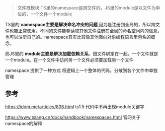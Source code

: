 
> 文件既模块,TS里的namespace是跨文件的，JS里的module是以文件为单位的，一个文件一个module

TS里的 **namespace主要是解决命名冲突的问题**,因为是注册到全局的，所以跨文件也能正常使用，不同的文件能够读取其他文件注册在全局的命名空间内的信息，也可以注册自己的。namespace其实比较像其他面向对象编程语言里包名的概念。

而JS里的 **module主要是解决加载依赖关系**。跟文件绑定在一起，一个文件就是一个module。在一个文件中访问另一个文件必须要加载另一个文件

namespace 提供了一种方式 将逻辑上一个整体的代码，分散到各个文件中单独管理




## 参考
https://idom.me/articles/838.html ts1.5 代码中不再出现module关键字

https://www.tslang.cn/docs/handbook/namespaces.html 官网关于namespace的解释